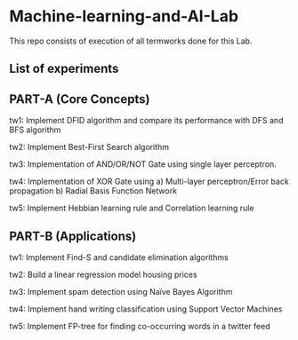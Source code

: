 # Machine-learning-and-AI-Lab
This repo consists of execution of all termworks done for this Lab.



## List of experiments ##

## PART-A (Core Concepts)
tw1: Implement DFID algorithm and compare its performance with DFS and BFS algorithm

tw2: Implement Best-First Search algorithm

tw3: Implementation of AND/OR/NOT Gate using single layer perceptron.

tw4: Implementation of XOR Gate using a) Multi-layer perceptron/Error back propagation b) Radial Basis Function Network

tw5: Implement Hebbian learning rule and Correlation learning rule

## PART-B (Applications)
tw1: Implement Find-S and candidate elimination algorithms

tw2: Build a linear regression model housing prices

tw3: Implement spam detection using Naïve Bayes Algorithm

tw4: Implement hand writing classification using Support Vector Machines

tw5: Implement FP-tree for finding co-occurring words in a twitter feed
